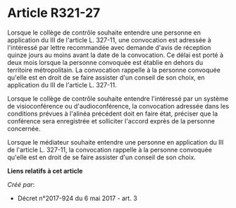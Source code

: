 # Article R321-27

Lorsque le collège de contrôle souhaite entendre une personne en application du III de l'article L. 327-11, une convocation
est adressée à l'intéressé par lettre recommandée avec demande d'avis de réception quinze jours au moins avant la date de la
convocation. Ce délai est porté à deux mois lorsque la personne convoquée est établie en dehors du territoire métropolitain.
La convocation rappelle à la personne convoquée qu'elle est en droit de se faire assister d'un conseil de son choix, en
application du III de l'article L. 327-11.

Lorsque le collège de contrôle souhaite entendre l'intéressé par un système de visioconférence ou d'audioconférence, la
convocation adressée dans les conditions prévues à l'alinéa précédent doit en faire état, préciser que la conférence sera
enregistrée et solliciter l'accord exprès de la personne concernée.

Lorsque le médiateur souhaite entendre une personne en application du III de l'article L. 327-11, la convocation rappelle à
la personne convoquée qu'elle est en droit de se faire assister d'un conseil de son choix.

**Liens relatifs à cet article**

_Créé par_:

  - Décret n°2017-924 du 6 mai 2017 - art. 3
